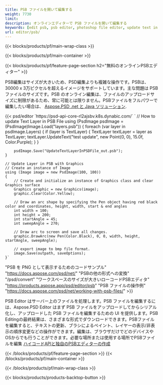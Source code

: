 ```yaml
---
title: PSB ファイルを開いて編集する
weight: 7730
limit: 
description: オンラインエディターで PSB ファイルを開いて編集する
keywords: [edit psb, psb editor, photoshop file editor, update text in psb, update psb, open psb, update text in psb]
url: editor/psb/
---
```


{{< blocks/products/pf/main-wrap-class >}}

{{< blocks/products/pf/main-container >}}

{{< blocks/products/pf/feature-page-section h2="無料のオンラインPSBエディター" >}}
<p>PSB編集はサイズが大きいため、PSD編集よりも複雑な操作です。PSBは、30000 x 3万ピクセルを超えるイメージをサポートしています。主な問題は PSB ファイルのサイズです。PSB のオンライン編集は、ファイルのアップロードサイズに制限があるため、常に可能とは限りません。PSBファイルをフルパワーで編集したい場合は、 <a href="/psd/{{< lang-code >}}">Aspose.PSD .net と Java ソリューション</a>. </p>
{{< psd/editor `https://psd-api-core-rl2ajsbv.k8s.dynabic.com/` 
`	// How to update Text Layer in PSB File
	using (PsdImage psdImage = (PsdImage)Image.Load("layers.psb"))
  	{
		foreach (var layer in psdImage.Layers)
		{
			if (layer is TextLayer)
			{
				TextLayer textLayer = layer as TextLayer;
				textLayer.UpdateText("test update", new Point(0, 0), 15.0f, Color.Purple);
			}
		}

		psdImage.Save("UpdateTextLayerInPSDFile_out.psb");
	}
	
	// Update Layer in PSB with Graphics
	// Create an instance of Image
	using (Image image = new PsdImage(100, 100))
	{
		// Create and initialize an instance of Graphics class and clear Graphics surface
		Graphics graphic = new Graphics(image);
		graphic.Clear(Color.Yellow);

		// Draw an arc shape by specifying the Pen object having red black color and coordinates, height, width, start & end angles                 
		int width = 100;
		int height = 200;
		int startAngle = 45;
		int sweepAngle = 270;

		// Draw arc to screen and save all changes.
		graphic.DrawArc(new Pen(Color.Black), 0, 0, width, height, startAngle, sweepAngle);

		// export image to bmp file format.
		image.Save(outpath, saveOptions);
	}` 
"PSB を PNG として表示するためのコードサンプル"  "https://docs.aspose.com/psd/net/" 
"PSBの他の形式への変換"  "/psd/convert" 
"ワークスペースのサイズが大きいローコードPSBエディタ" "https://products.aspose.app/psd/editor/psb" 
"PSB ファイルの操作例" "https://docs.aspose.com/psd/net/working-with-psb-files/" >}}
<p>PSB Editor はサーバー上のファイルを処理します。PSB ファイルを編集するには、Aspose.PSD Editor はまず PSB ファイルをアップロードしてからシリアル化し、アップロードした PSB ファイルを編集するための UI を提供します。PSB Editingの最終結果は、さまざまな形式でダウンロードできます。PSBファイルを編集すると、テキストの更新、ブラシによるペイント、レイヤーの表示/非表示の順序変更などの操作ができます。編集は、ブラウザだけでどのデバイスやOSからでも行うことができます。必要な場所または使用する場所でPSBファイルを編集 <a href="https://docs.aspose.com/psd/net/working-with-psb-files/">ハイコードAPIと独自のPSBエディターの作成</a></p>

{{< /blocks/products/pf/feature-page-section >}}
{{< /blocks/products/pf/main-container >}}


{{< /blocks/products/pf/main-wrap-class >}}

{{< blocks/products/products-backtop-button >}}
